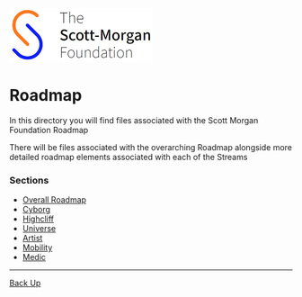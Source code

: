 ![smf-logo](../images/smf-logo.png)
# Roadmap

In this directory you will find files associated with the Scott Morgan Foundation Roadmap

There will be files associated with the overarching Roadmap alongside more detailed roadmap elements associated with each of the Streams

### Sections
- [Overall Roadmap](./overarching/readme.md)
- [Cyborg](./sectionx/readme.md)
- [Highcliff](./sectiony/readme.md)
- [Universe](./sectionz/readme.md)
- [Artist](./sectionz/readme.md)
- [Mobility](./sectionz/readme.md)
- [Medic](./sectionz/readme.md)

<hr>

[Back Up](../README.md)

